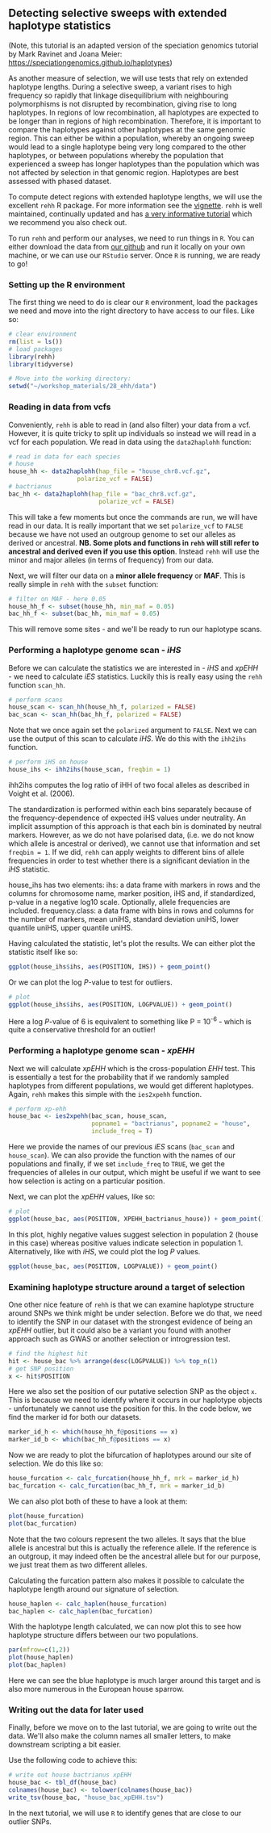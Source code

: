 ## Detecting selective sweeps with extended haplotype statistics
(Note, this tutorial is an adapted version of the speciation genomics tutorial by Mark Ravinet and Joana Meier: https://speciationgenomics.github.io/haplotypes)

As another measure of selection, we will use tests that rely on extended haplotype lengths. During a selective sweep, a variant rises to high frequency so rapidly that linkage disequilibrium with neighbouring polymorphisms is not disrupted by recombination, giving rise to long haplotypes. In regions of low recombination, all haplotypes are expected to be longer than in regions of high recombination. Therefore, it is important to compare the haplotypes against other haplotypes at the same genomic region. This can either be within a population, whereby an ongoing sweep would lead to a single haplotype being very long compared to the other haplotypes, or between populations whereby the population that experienced a sweep has longer haplotypes than the population which was not affected by selection in that genomic region. Haplotypes are best assessed with phased dataset.

To compute detect regions with extended haplotype lengths, we will use the excellent `rehh` R package. For more information see the [vignette](https://cran.r-project.org/web/packages/rehh/vignettes/rehh.html). `rehh` is well maintained, continually updated and has [a very informative tutorial](https://cran.r-project.org/web/packages/rehh/vignettes/rehh.html) which we recommend you also check out.

To run `rehh` and perform our analyses, we need to run things in `R`. You can either download the data from [our github](https://github.com/speciationgenomics) and run it locally on your own machine, or we can use our `RStudio` server. Once `R` is running, we are ready to go!

### Setting up the R environment
The first thing we need to do is clear our `R` environment, load the packages we need and move into the right directory to have access to our files. Like so:

```r
# clear environment
rm(list = ls())
# load packages
library(rehh)
library(tidyverse)

# Move into the working directory:
setwd("~/workshop_materials/28_ehh/data")
```

### Reading in data from vcfs

Conveniently, `rehh` is able to read in (and also filter) your data from a vcf. However, it is quite tricky to split up individuals so instead we will read in a vcf for each population. We read in data using the `data2haplohh` function:

```r
# read in data for each species
# house
house_hh <- data2haplohh(hap_file = "house_chr8.vcf.gz",
                   polarize_vcf = FALSE)
# bactrianus
bac_hh <- data2haplohh(hap_file = "bac_chr8.vcf.gz",
                         polarize_vcf = FALSE)
```

This will take a few moments but once the commands are run, we will have read in our data. It is really important that we set `polarize_vcf` to `FALSE` because we have not used an outgroup genome to set our alleles as derived or ancestral. **NB. Some plots and functions in `rehh` will still refer to ancestral and derived even if you use this option**. Instead `rehh` will use the minor and major alleles (in terms of frequency) from our data.

Next, we will filter our data on a **minor allele frequency** or **MAF**. This is really simple in `rehh` with the `subset` function:

```r
# filter on MAF - here 0.05
house_hh_f <- subset(house_hh, min_maf = 0.05)
bac_hh_f <- subset(bac_hh, min_maf = 0.05)
```

This will remove some sites - and we'll be ready to run our haplotype scans.

### Performing a haplotype genome scan - *iHS*

Before we can calculate the statistics we are interested in - *iHS* and *xpEHH* - we need to calculate *iES* statistics. Luckily this is really easy using the `rehh` function `scan_hh`.

```r
# perform scans
house_scan <- scan_hh(house_hh_f, polarized = FALSE)
bac_scan <- scan_hh(bac_hh_f, polarized = FALSE)
```

Note that we once again set the `polarized` argument to `FALSE`. Next we can use the output of this scan to calculate *iHS*. We do this with the `ihh2ihs` function.

```r
# perform iHS on house
house_ihs <- ihh2ihs(house_scan, freqbin = 1)
```
ihh2ihs computes the log ratio of iHH of two focal alleles as described in Voight et al. (2006).

 The standardization is performed within each bins separately because of the frequency-dependence of expected iHS values under neutrality. An implicit assumption of this approach is that each bin is dominated by neutral markers. However, as we do not have polarised data, (i.e. we do not know which allele is ancestral or derived), we cannot use that information and set `freqbin = 1`. If we did, `rehh` can apply weights to different bins of allele frequencies in order to test whether there is a significant deviation in the *iHS* statistic.

house_ihs has two elements:
ihs: a data frame with markers in rows and the columns for chromosome name, marker position, iHS and, if standardized, p-value in a negative log10 scale. Optionally, allele frequencies are included.
frequency.class: a data frame with bins in rows and columns for the number of markers, mean uniHS, standard deviation uniHS, lower quantile uniHS, upper quantile uniHS.

Having calculated the statistic, let's plot the results. We can either plot the statistic itself like so:

```r
ggplot(house_ihs$ihs, aes(POSITION, IHS)) + geom_point()
```

Or we can plot the log *P*-value to test for outliers.

```r
# plot
ggplot(house_ihs$ihs, aes(POSITION, LOGPVALUE)) + geom_point()
```

Here a log *P*-value of 6 is equivalent to something like P = 10<sup>-6</sup> - which is quite a conservative threshold for an outlier!

### Performing a haplotype genome scan - *xpEHH*

Next we will calculate *xpEHH* which is the cross-population *EHH* test. This is essentially a test for the probability that if we randomly sampled haplotypes from different populations, we would get different haplotypes. Again, `rehh` makes this simple with the `ies2xpehh` function.

```r
# perform xp-ehh
house_bac <- ies2xpehh(bac_scan, house_scan,
                       popname1 = "bactrianus", popname2 = "house",
                       include_freq = T)
```

Here we provide the names of our previous *iES* scans (`bac_scan` and `house_scan`). We can also provide the function with the names of our populations and finally, if we set `include_freq` to `TRUE`, we get the frequencies of alleles in our output, which might be useful if we want to see how selection is acting on a particular position.

Next, we can plot the *xpEHH* values, like so:

```r
# plot
ggplot(house_bac, aes(POSITION, XPEHH_bactrianus_house)) + geom_point()
```

In this plot, highly negative values suggest selection in population 2 (house in this case) whereas positive values indicate selection in population 1. Alternatively, like with *iHS*, we could plot the log *P* values.

```r
ggplot(house_bac, aes(POSITION, LOGPVALUE)) + geom_point()
```

### Examining haplotype structure around a target of selection

One other nice feature of `rehh` is that we can examine haplotype structure around SNPs we think might be under selection. Before we do that, we need to identify the SNP in our dataset with the strongest evidence of being an *xpEHH* outlier, but it could also be a variant you found with another approach such as GWAS or another selection or introgression test.

```r
# find the highest hit
hit <- house_bac %>% arrange(desc(LOGPVALUE)) %>% top_n(1)
# get SNP position
x <- hit$POSITION
```

Here we also set the position of our putative selection SNP as the object `x`. This is because we need to identify where it occurs in our haplotype objects - unfortunately we cannot use the position for this. In the code below, we find the marker id for both our datasets.

```r
marker_id_h <- which(house_hh_f@positions == x)
marker_id_b <- which(bac_hh_f@positions == x)
```

Now we are ready to plot the bifurcation of haplotypes around our site of selection. We do this like so:

```r
house_furcation <- calc_furcation(house_hh_f, mrk = marker_id_h)
bac_furcation <- calc_furcation(bac_hh_f, mrk = marker_id_b)
```

We can also plot both of these to have a look at them:

```r
plot(house_furcation)
plot(bac_furcation)
```

Note that the two colours represent the two alleles. It says that the blue allele is ancestral but this is actually the reference allele. If the reference is an outgroup, it may indeed often be the ancestral allele but for our purpose, we just treat them as two different alleles.

Calculating the furcation pattern also makes it possible to calculate the haplotype length around our signature of selection.

```r
house_haplen <- calc_haplen(house_furcation)
bac_haplen <- calc_haplen(bac_furcation)
```

With the haplotype length calculated, we can now plot this to see how haplotype structure differs between our two populations.

```r
par(mfrow=c(1,2))
plot(house_haplen)
plot(bac_haplen)
```

Here we can see the blue haplotype is much larger around this target and is also more numerous in the European house sparrow.

### Writing out the data for later used

Finally, before we move on to the last tutorial, we are going to write out the data. We'll also make the column names all smaller letters, to make downstream scripting a bit easier.

Use the following code to achieve this:

```r
# write out house bactrianus xpEHH
house_bac <- tbl_df(house_bac)
colnames(house_bac) <- tolower(colnames(house_bac))
write_tsv(house_bac, "house_bac_xpEHH.tsv")
```

In the next tutorial, we will use `R` to identify genes that are close to our outlier SNPs.

